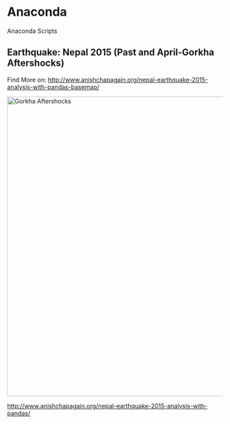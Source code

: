 # Anaconda
Anaconda Scripts

Earthquake: Nepal 2015 (Past and April-Gorkha Aftershocks)
----------------------------------------------------------
Find More on: http://www.anishchapagain.org/nepal-earthquake-2015-analysis-with-pandas-basemap/

<img src="http://www.anishchapagain.org/wp-content/uploads/2016/01/gorkha_shock4.png" alt="Gorkha Aftershocks" width="1085" height="700" />



http://www.anishchapagain.org/nepal-earthquake-2015-analysis-with-pandas/



